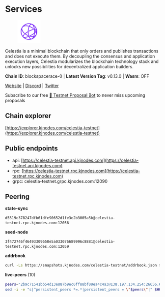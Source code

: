 # Services

<figure><img src="https://raw.githubusercontent.com/kj89/cosmos-images/main/logos/celestia.png" alt=""><figcaption></figcaption></figure>

Celestia is a minimal blockchain that only orders and publishes transactions and  does not execute them. By decoupling the consensus and application execution layers,  Celestia modularizes the blockchain technology stack and unlocks new possibilities  for decentralized application builders.

**Chain ID**: blockspacerace-0 | **Latest Version Tag**: v0.13.0 | **Wasm**: OFF

[Website](https://celestia.org) | [Discord](https://discord.gg/celestiacommunity) | [Twitter](https://twitter.com/CelestiaOrg)



Subscribe to our free [🤖 Testnet Proposal Bot](https://t.me/kjnodes_testnet_proposal_bot) to never miss upcoming proposals


## Chain explorer
[https://explorer.kjnodes.com/celestia-testnet](https://explorer.kjnodes.com/celestia-testnet)

## Public endpoints

* api: [https://celestia-testnet.api.kjnodes.com](https://celestia-testnet.api.kjnodes.com)
* rpc: [https://celestia-testnet.rpc.kjnodes.com](https://celestia-testnet.rpc.kjnodes.com)
* grpc: celestia-testnet.grpc.kjnodes.com:12090

## Peering

**state-sync**

```text
d5519e378247dfb61dfe90652d1fe3e2b3005a5b@celestia-testnet.rpc.kjnodes.com:12056
```

**seed-node**

```text
3f472746f46493309650e5a033076689996c8881@celestia-testnet.rpc.kjnodes.com:12059
```

**addrbook**
```bash
curl -Ls https://snapshots.kjnodes.com/celestia-testnet/addrbook.json > $HOME/.celestia-app/config/addrbook.json
```

**live-peers** (10)
```bash
peers="2b9c71541bb54d13e887b9ec6ff88bf09ea4c4a3@138.197.134.254:26656,6c73374cb78a543e2dd3eb218c29386392da2cf5@35.210.99.77:26656,62f6abc162db99389f13a1cdf1abaeb6efb647a7@35.210.78.75:26656,7b2f4cb70f04f2e9befb6ace66ce1ac7b3bea5b4@178.239.197.179:26656,0aaea869d3c651143114f8e9529da72e40fe0828@46.4.5.45:11656,00a7e4228936c514fa7e9df6466ddad0d08cbef2@18.191.143.132:31380,a20a5f47307049619d2fe689f3c33f1f7ab9470c@162.55.245.144:2130,dc76534dfede17c47ec162fce0937b446a627820@206.189.92.202:26656,b937814a2ddd889a9a72aaf48d013a47f98721ee@217.160.39.214:26656,d5519e378247dfb61dfe90652d1fe3e2b3005a5b@65.109.68.190:12056"
sed -i -e "s|^persistent_peers *=.*|persistent_peers = \"$peers\"|" $HOME/.celestia-app/config/config.toml
```

